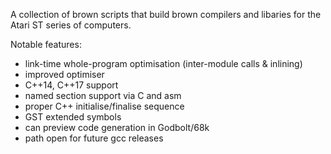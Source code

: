 A collection of brown scripts that build brown compilers and libaries for the Atari ST series of computers.

Notable features:

* link-time whole-program optimisation (inter-module calls & inlining)
* improved optimiser
* C++14, C++17 support
* named section support via C and asm
* proper C++ initialise/finalise sequence
* GST extended symbols
* can preview code generation in Godbolt/68k
* path open for future gcc releases

